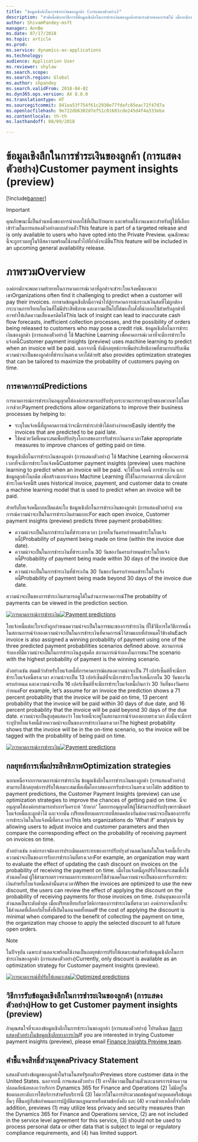 ```yaml
---
title: "ข้อมูลเชิงลึกในการชำระเงินของลูกค้า (การแสดงตัวอย่าง)"
description: "หัวข้อนี้อธิบายวิธีการที่ข้อมูลเชิงลึกในการชำระเงินของลูกค้าสามารถช่วยคาดการณ์ได้ เมื่อจะมีการชำระใบแจ้งหนี้ และช่วยองค์กรในการสร้างกลยุทธ์การเพิ่มประสิทธิภาพที่ปรับปรุงความน่าจะเป็นในการชำระเงินตรงเวลา"
author: ShivamPandey-msft
manager: AnnBe
ms.date: 07/17/2018
ms.topic: article
ms.prod: 
ms.service: dynamics-ax-applications
ms.technology: 
audience: Application User
ms.reviewer: shylaw
ms.search.scope: 
ms.search.region: Global
ms.author: shpandey
ms.search.validFrom: 2018-04-02
ms.dyn365.ops.version: AX 8.0.0
ms.translationtype: HT
ms.sourcegitcommit: 841ea53f754f61c2930e77fdafc85eac72f47d7a
ms.openlocfilehash: 9e722db6302d7ef51c01601cde245d4f4a333eba
ms.contentlocale: th-th
ms.lasthandoff: 08/09/2018

---
```


# <a name="customer-payment-insights-preview"></a><span data-ttu-id="536ca-103">ข้อมูลเชิงลึกในการชำระเงินของลูกค้า (การแสดงตัวอย่าง)</span><span class="sxs-lookup"><span data-stu-id="536ca-103">Customer payment insights (preview)</span></span>

[!include[banner](../includes/banner.md)]

> [!IMPORTANT]
> <span data-ttu-id="536ca-104">คุณลักษณะนี้เป็นส่วนหนึ่งของการนำออกใช้ที่เป็นเป้าหมาย และพร้อมใช้งานเฉพาะสำหรับผู้ใช้ที่เลือกเข้าร่วมในการแสดงตัวอย่างแบบส่วนตัว</span><span class="sxs-lookup"><span data-stu-id="536ca-104">This feature is part of a targeted release and is only available to users who have opted into the Private Preview.</span></span> <span data-ttu-id="536ca-105">คุณลักษณะนี้จะถูกรวมอยู่ในรีลีสความพร้อมใช้งานทั่วไปที่กำลังจะมีขึ้น</span><span class="sxs-lookup"><span data-stu-id="536ca-105">This feature will be included in an upcoming general availability release.</span></span>

# <a name="overview"></a><span data-ttu-id="536ca-106">ภาพรวม</span><span class="sxs-lookup"><span data-stu-id="536ca-106">Overview</span></span>

<span data-ttu-id="536ca-107">องค์กรมักจะพบความท้าทายในการคาดการณ์เวลาที่ลูกค้าจะชำระใบแจ้งหนี้ของพวกเขา</span><span class="sxs-lookup"><span data-stu-id="536ca-107">Organizations often find it challenging to predict when a customer will pay their invoices.</span></span> <span data-ttu-id="536ca-108">การขาดข้อมูลเชิงลึกนี้อาจนำไปสู่การคาดการณ์กระแสเงินสดที่ไม่ถูกต้อง กระบวนการเรียกเก็บเงินที่ไม่มีประสิทธิภาพ และความเป็นไปได้ของใบสั่งที่นำออกใช้สำหรับลูกค้าที่อาจทำให้เกิดความเสี่ยงเครดิตได้</span><span class="sxs-lookup"><span data-stu-id="536ca-108">This lack of insight can lead to inaccurate cash flow forecasts, inefficient collection processes, and the possibility of orders being released to customers who may pose a credit risk.</span></span> <span data-ttu-id="536ca-109">ข้อมูลเชิงลึกในการชำระเงินของลูกค้า (การแสดงตัวอย่าง) ใช้ Machine Learning เพื่อคาดการณ์เวลาที่จะมีการชำระใบแจ้งหนี้</span><span class="sxs-lookup"><span data-stu-id="536ca-109">Customer payment insights (preview) uses machine learning to predict when an invoice will be paid.</span></span> <span data-ttu-id="536ca-110">นอกจากนี้ ยังมีกลยุทธ์การเพิ่มประสิทธิภาพที่สามารถปรับเพิ่มความน่าจะเป็นของลูกค้าที่ชำระเงินตรงเวลาได้ด้วย</span><span class="sxs-lookup"><span data-stu-id="536ca-110">It also provides optimization strategies that can be tailored to maximize the probability of customers paying on time.</span></span>

## <a name="predictions"></a><span data-ttu-id="536ca-111">การคาดการณ์</span><span class="sxs-lookup"><span data-stu-id="536ca-111">Predictions</span></span>

<span data-ttu-id="536ca-112">การคาดการณ์การชำระเงินอนุญาตให้องค์กรสามารถปรับปรุงกระบวนการทางธุรกิจของพวกเขาได้โดยการช่วย:</span><span class="sxs-lookup"><span data-stu-id="536ca-112">Payment predictions allow organizations to improve their business processes by helping to:</span></span>

-   <span data-ttu-id="536ca-113">ระบุใบแจ้งหนี้ที่ถูกคาดการณ์ว่าจะมีการชำระล่าช้าได้อย่างง่ายดาย</span><span class="sxs-lookup"><span data-stu-id="536ca-113">Easily identify the invoices that are predicted to be paid late.</span></span>
-   <span data-ttu-id="536ca-114">ใช้หน่วยวัดที่เหมาะสมเพื่อปรับปรุงโอกาสของการรับชำระเงินตรงเวลา</span><span class="sxs-lookup"><span data-stu-id="536ca-114">Take appropriate measures to improve chances of getting paid on time.</span></span>

<span data-ttu-id="536ca-115">ข้อมูลเชิงลึกในการชำระเงินของลูกค้า (การแสดงตัวอย่าง) ใช้ Machine Learning เพื่อคาดการณ์เวลาที่จะมีการชำระใบแจ้งหนี้</span><span class="sxs-lookup"><span data-stu-id="536ca-115">Customer payment insights (preview) uses machine learning to predict when an invoice will be paid.</span></span> <span data-ttu-id="536ca-116">จะใช้ใบแจ้งหนี้ การชำระเงิน และข้อมูลลูกค้าในอดีต เพื่อสร้างแบบจำลอง Machine Learning ที่ใช้ในการคาดการณ์ เมื่อจะมีการชำระใบแจ้งหนี้</span><span class="sxs-lookup"><span data-stu-id="536ca-116">It uses historical invoice, payment, and customer data to create a machine learning model that is used to predict when an invoice will be paid.</span></span>

<span data-ttu-id="536ca-117">สำหรับใบแจ้งหนี้แบบเปิดแต่ละใบ ข้อมูลเชิงลึกในการชำระเงินของลูกค้า (การแสดงตัวอย่าง) คาดการณ์ความน่าจะเป็นในการชำระเงินสามแบบ:</span><span class="sxs-lookup"><span data-stu-id="536ca-117">For each open invoice, Customer payment insights (preview) predicts three payment probabilities:</span></span>

-  <span data-ttu-id="536ca-118">ความน่าจะเป็นในการชำระเงินที่ชำระตรงเวลา (ภายในวันครบกำหนดชำระในใบแจ้งหนี้)</span><span class="sxs-lookup"><span data-stu-id="536ca-118">Probability of payment being made on time (within the invoice due date).</span></span>
-  <span data-ttu-id="536ca-119">ความน่าจะเป็นในการชำระเงินที่ชำระภายใน 30 วันของวันครบกำหนดชำระในใบแจ้งหนี้</span><span class="sxs-lookup"><span data-stu-id="536ca-119">Probability of payment being made within 30 days of the invoice due date.</span></span>
-  <span data-ttu-id="536ca-120">ความน่าจะเป็นในการชำระเงินที่ชำระเกิน 30 วันของวันครบกำหนดชำระในใบแจ้งหนี้</span><span class="sxs-lookup"><span data-stu-id="536ca-120">Probability of payment being made beyond 30 days of the invoice due date.</span></span>

<span data-ttu-id="536ca-121">ความน่าจะเป็นของการชำระเงินสามารถดูได้ในส่วนการคาดการณ์</span><span class="sxs-lookup"><span data-stu-id="536ca-121">The probability of payments can be viewed in the prediction section.</span></span>

<span data-ttu-id="536ca-122">[![การคาดการณ์การชำระเงิน](./media/Predictions-sm2.png)](./media/Predictions-sm2.png)</span><span class="sxs-lookup"><span data-stu-id="536ca-122">[![Payment predictions](./media/Predictions-sm2.png)](./media/Predictions-sm2.png)</span></span>

<span data-ttu-id="536ca-123">ใบแจ้งหนี้แต่ละใบจะยังถูกกำหนดความน่าจะเป็นในการชนะของการชำระเงิน ที่ใช้วิธีการใดวิธีการหนึ่งในสถานการณ์จำลองความน่าจะเป็นในการชำระเงินที่คาดการณ์ไว้สามแบบที่กำหนดไว้ข้างต้น</span><span class="sxs-lookup"><span data-stu-id="536ca-123">Each invoice is also assigned a winning probability of payment using one of the three predicted payment probabilities scenarios defined above.</span></span> <span data-ttu-id="536ca-124">สถานการณ์จำลองที่มีความน่าจะเป็นในการชำระเงินสูงสุดคือ สถานการณ์จำลองในการชนะ</span><span class="sxs-lookup"><span data-stu-id="536ca-124">The scenario with the highest probability of payment is the winning scenario.</span></span>


<span data-ttu-id="536ca-125">ตัวอย่างเช่น สมมติว่าสำหรับใบแจ้งหนี้ที่การคาดการณ์แสดงความน่าจะเป็น 71 เปอร์เซ็นต์ที่จะมีการชำระใบแจ้งหนี้ตรงเวลา ความน่าจะเป็น 13 เปอร์เซ็นต์ที่จะมีการชำระใบแจ้งหนี้ภายใน 30 วันของวันครบกำหนด และความน่าจะเป็น 16 เปอร์เซ็นต์ที่จะมีการชำระใบแจ้งหนี้เกินกว่า 30 วันที่ของวันครบกำหนด</span><span class="sxs-lookup"><span data-stu-id="536ca-125">For example, let’s assume for an invoice the prediction shows a 71 percent probability that the invoice will be paid on time, 13 percent probability that the invoice will be paid within 30 days of due date, and 16 percent probability that the invoice will be paid beyond 30 days of the due date.</span></span> <span data-ttu-id="536ca-126">ความน่าจะเป็นสูงสุดแสดงว่า ใบแจ้งหนี้จะอยู่ในสถานการณ์จำลองแบบตรงเวลา ดังนั้นจะมีการระบุป้ายใบแจ้งหนี้ด้วยความน่าจะเป็นของการชำระเงินตรงเวลา</span><span class="sxs-lookup"><span data-stu-id="536ca-126">The highest probability shows that the invoice will be in the on-time scenario, so the invoice will be tagged with the probability of being paid on time.</span></span>

<span data-ttu-id="536ca-127">[![การคาดการณ์การชำระเงิน](./media/payment-predict.png)](./media/payment-predict.png)</span><span class="sxs-lookup"><span data-stu-id="536ca-127">[![Payment predictions](./media/payment-predict.png)](./media/payment-predict.png)</span></span>

## <a name="optimization-strategies"></a><span data-ttu-id="536ca-128">กลยุทธ์การเพิ่มประสิทธิภาพ</span><span class="sxs-lookup"><span data-stu-id="536ca-128">Optimization strategies</span></span>

<span data-ttu-id="536ca-129">นอกเหนือจากการคาดการณ์การชำระเงิน ข้อมูลเชิงลึกในการชำระเงินของลูกค้า (การแสดงตัวอย่าง) สามารถใช้กลยุทธ์การปรับให้เหมาะสมเพื่อเพิ่มโอกาสของการรับชำระเงินตรงเวลาได้</span><span class="sxs-lookup"><span data-stu-id="536ca-129">In addition to payment predictions, the Customer Payment Insights (preview) can use optimization strategies to improve the chances of getting paid on time.</span></span> <span data-ttu-id="536ca-130">นี่จะอนุญาตให้องค์กรสามารถทำการวิเคราะห์ 'ถ้าหาก' โดยการอนุญาตให้ผู้ใช้สามารถปรับปรุงพารามิเตอร์ใบแจ้งหนี้และลูกค้าได้ และจากนั้น เปรียบเทียบผลกระทบที่สอดคล้องกันต่อความน่าจะเป็นของการรับการชำระเงินในใบแจ้งหนี้ที่ตรงเวลา</span><span class="sxs-lookup"><span data-stu-id="536ca-130">This lets organizations do 'What if' analysis by allowing users to adjust invoice and customer parameters and then compare the corresponding effect on the probability of receiving payment on invoices on time.</span></span>

<span data-ttu-id="536ca-131">ตัวอย่างเช่น องค์กรอาจต้องการประเมินผลกระทบของการปรับปรุงส่วนลดเงินสดในใบแจ้งหนี้เกี่ยวกับความน่าจะเป็นของการรับการชำระเงินที่ตรงเวลา</span><span class="sxs-lookup"><span data-stu-id="536ca-131">For example, an organization may want to evaluate the effect of updating the cash discount on invoices on the probability of receiving the payment on time.</span></span> <span data-ttu-id="536ca-132">เมื่อใบแจ้งหนี้ถูกปรับให้เหมาะสมเพื่อใช้ส่วนลดใหม่ ผู้ใช้สามารถตรวจทานผลกระทบของการใช้ส่วนลดในความน่าจะเป็นของการรับการชำระเงินสำหรับใบแจ้งหนี้เหล่านั้นตรงเวลา</span><span class="sxs-lookup"><span data-stu-id="536ca-132">When the invoices are optimized to use the new discount, the users can review the effect of applying the discount on the probability of receiving payments for those invoices on time.</span></span> <span data-ttu-id="536ca-133">ถ้าต้นทุนของการใช้ส่วนลดเป็นระดับต่ำสุด เมื่อเปรียบเทียบกับสวัสดิการของการชำระเงินที่ตรงเวลา องค์กรอาจเลือกที่จะใช้ส่วนลดที่เลือกกับใบสั่งที่เปิดในอนาคตทั้งหมด</span><span class="sxs-lookup"><span data-stu-id="536ca-133">If the cost of applying the discount is minimal when compared to the benefit of collecting the payment on time, the organization may choose to apply the selected discount to all future open orders.</span></span>

> [!NOTE] 
> <span data-ttu-id="536ca-134">ในปัจจุบัน เฉพาะส่วนลดจะพร้อมใช้งานเป็นกลยุทธ์การปรับให้เหมาะสมสำหรับข้อมูลเชิงลึกในการชำระเงินของลูกค้า (การแสดงตัวอย่าง)</span><span class="sxs-lookup"><span data-stu-id="536ca-134">Currently, only discount is available as an optimization strategy for Customer payment insights (preview).</span></span>

<span data-ttu-id="536ca-135">[![การคาดการณ์ที่ปรับให้เหมาะสม](./media/optimized-pay.png)](./media/optimized-pay.png)</span><span class="sxs-lookup"><span data-stu-id="536ca-135">[![Optimized predictions](./media/optimized-pay.png)](./media/optimized-pay.png)</span></span>

## <a name="how-to-get-customer-payment-insights-preview"></a><span data-ttu-id="536ca-136">วิธีการรับข้อมูลเชิงลึกในการชำระเงินของลูกค้า (การแสดงตัวอย่าง)</span><span class="sxs-lookup"><span data-stu-id="536ca-136">How to get Customer payment insights (preview)</span></span>

<span data-ttu-id="536ca-137">ถ้าคุณสนใจที่จะลองข้อมูลเชิงลึกในการชำระเงินของลูกค้า (การแสดงตัวอย่าง) โปรดอีเมล [ทีมการแสดงตัวอย่างในข้อมูลเชิงลึกทางการเงิน](mailto:fiap@microsoft.com)</span><span class="sxs-lookup"><span data-stu-id="536ca-137">If you are interested in trying Customer payment insights (preview), please email [Finance Insights Preview team](mailto:fiap@microsoft.com).</span></span> 

## <a name="privacy-statement"></a><span data-ttu-id="536ca-138">คำชี้แจงสิทธิ์ส่วนบุคคล</span><span class="sxs-lookup"><span data-stu-id="536ca-138">Privacy Statement</span></span>

<span data-ttu-id="536ca-139">แสดงตัวอย่างข้อมูลของลูกค้าในร้านในสหรัฐอเมริกา</span><span class="sxs-lookup"><span data-stu-id="536ca-139">Previews store customer data in the United States.</span></span> <span data-ttu-id="536ca-140">นอกจากนี้ การแสดงตัวอย่าง (1) อาจใช้ความเป็นส่วนตัวและมาตรการด้านความปลอดภัยน้อยลงกว่าบริการ Dynamics 365 for Finance and Operations (2) ไม่มีอยู่ในข้อตกลงระดับการให้บริการสำหรับบริการนี้ (3) ไม่ควรใช้ในการประมวลผลข้อมูลส่วนบุคคลหรือข้อมูลอื่นๆ ที่ขึ้นอยู่กับข้อกำหนดการปฏิบัติตามกฎหมายหรือตามข้อบังคับ และ (4) ความช่วยเหลือที่จำกัด</span><span class="sxs-lookup"><span data-stu-id="536ca-140">In addition, previews (1) may utilize less privacy and security measures than the Dynamics 365 for Finance and Operations service, (2) are not included in the service level agreement for this service, (3) should not be used to process personal data or other data that is subject to legal or regulatory compliance requirements, and (4) has limited support.</span></span>

